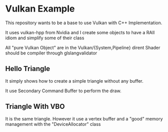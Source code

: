# Vulkan Example

This repository wants to be a base to use Vulkan with C++ Implementation.

It uses vulkan-hpp from Nvidia and I create some objects to have a RAII idiom
and simplify some of their class

All "pure Vulkan Object" are in the Vulkan/{System,Pipeline} dirent
Shader should be compiler through glslangvalidator

## Hello Triangle
It simply shows how to create a simple triangle without any buffer.

It use Secondary Command Buffer to perform the draw.

## Triangle With VBO

It is the same triangle.
However it use a vertex buffer and a "good" memory management with the "DeviceAllocator" class
